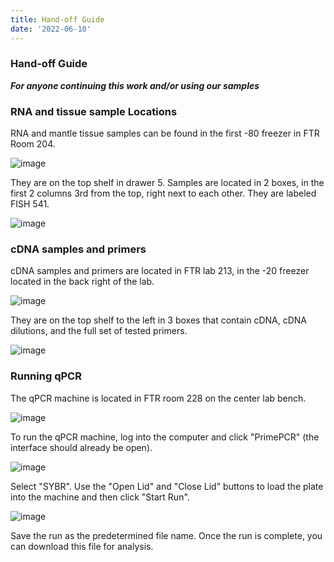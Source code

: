 ```yaml
---
title: Hand-off Guide
date: '2022-06-10'
---
```


### Hand-off Guide
_**For anyone continuing this work and/or using our samples**_

### RNA and tissue sample Locations
RNA and mantle tissue samples can be found in the first -80 freezer in FTR Room 204.

![image](https://github.com/afcoyle/fish541_lab/blob/main/resources/img/RNAFreezer_204FreezerRoom.jpeg?raw=true)

They are on the top shelf in drawer 5. Samples are located in 2 boxes, in the first 2 columns 3rd from the top, right next to each other. They are labeled FISH 541.

![image](https://github.com/afcoyle/fish541_lab/blob/main/resources/img/RNASample_Location.jpeg?raw=true)

### cDNA samples and primers
cDNA samples and primers are located in FTR lab 213, in the -20 freezer located in the back right of the lab.

![image](https://github.com/afcoyle/fish541_lab/blob/main/resources/img/-20Freezer_213Room.jpeg?raw=true)

They are on the top shelf to the left in 3 boxes that contain cDNA, cDNA dilutions, and the full set of tested primers.

![image](https://github.com/afcoyle/fish541_lab/blob/main/resources/img/cDNASample_Location.jpeg?raw=true)

### Running qPCR
The qPCR machine is located in FTR room 228 on the center lab bench.

![image](https://github.com/afcoyle/fish541_lab/blob/main/resources/img/qPCR_Setup.jpeg?raw=true)

To run the qPCR machine, log into the computer and click "PrimePCR" (the interface should already be open).

![image](https://github.com/afcoyle/fish541_lab/blob/main/resources/img/qPCR_Interface1.jpeg?raw=true)

Select "SYBR". Use the "Open Lid" and "Close Lid" buttons to load the plate into the machine and then click "Start Run".

![image](https://github.com/afcoyle/fish541_lab/blob/main/resources/img/qPCR_Interface2.jpeg?raw=true)

Save the run as the predetermined file name. Once the run is complete, you can download this file for analysis.